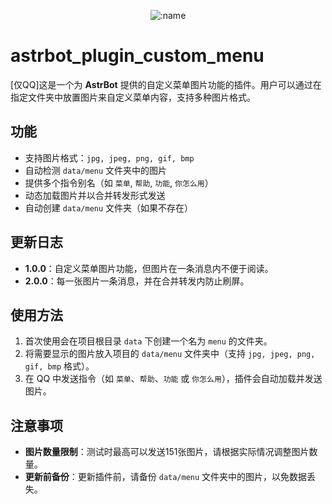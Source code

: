 </div>

<div align="center">

![:name](https://count.getloli.com/@astrbot_plugin_custom_menu?name=astrbot_plugin_custom_menu&theme=minecraft&padding=7&offset=0&align=top&scale=1&pixelated=1&darkmode=auto)

</div>

# astrbot_plugin_custom_menu

[仅QQ]这是一个为 **AstrBot** 提供的自定义菜单图片功能的插件。用户可以通过在指定文件夹中放置图片来自定义菜单内容，支持多种图片格式。

## 功能

- 支持图片格式：`jpg, jpeg, png, gif, bmp`
- 自动检测 `data/menu` 文件夹中的图片
- 提供多个指令别名（如 `菜单`, `帮助`, `功能`, `你怎么用`）
- 动态加载图片并以合并转发形式发送
- 自动创建 `data/menu` 文件夹（如果不存在）

## 更新日志

- **1.0.0**：自定义菜单图片功能，但图片在一条消息内不便于阅读。
- **2.0.0**：每一张图片一条消息，并在合并转发内防止刷屏。

## 使用方法

1. 首次使用会在项目根目录 `data` 下创建一个名为 `menu` 的文件夹。
2. 将需要显示的图片放入项目的 `data/menu` 文件夹中（支持 `jpg, jpeg, png, gif, bmp` 格式）。
3. 在 QQ 中发送指令（如 `菜单`、`帮助`、`功能` 或 `你怎么用`），插件会自动加载并发送图片。

## 注意事项

- **图片数量限制**：测试时最高可以发送151张图片，请根据实际情况调整图片数量。
- **更新前备份**：更新插件前，请备份 `data/menu` 文件夹中的图片，以免数据丢失。
